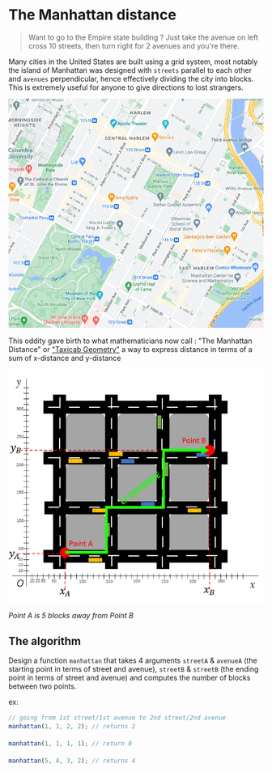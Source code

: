 # The Manhattan distance

> Want to go to the Empire state building ? Just take the avenue on left cross 10 streets, then turn right for 2 avenues and you're there.

Many cities in the United States are built using a grid system, most notably the island of Manhattan was designed with `streets` parallel to each other and `avenues` perpendicular, hence effectively dividing the city into blocks. This is extremely useful for anyone to give directions to lost strangers.

![Map of Manhattan](./map_of_manhattan.png)

This oddity gave birth to what mathematicians now call : "The Manhattan Distance" or ["Taxicab Geometry"](https://en.wikipedia.org/wiki/Taxicab_geometry) a way to express distance in terms of a sum of x-distance and y-distance

![Manhattan Distance](./distance.png)

*Point A is 5 blocks away from Point B*

## The algorithm

Design a function `manhattan` that takes 4 arguments `streetA` & `avenueA` (the starting point in terms of street and avenue), `streetB` & `streetB` (the ending point in terms of street and avenue) and computes the number of blocks between two points.

ex:

```js
// going from 1st street/1st avenue to 2nd street/2nd avenue
manhattan(1, 1, 2, 2); // returns 2

manhattan(1, 1, 1, 1); // return 0

manhattan(5, 4, 3, 2); // returns 4
```
